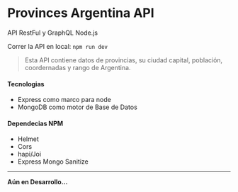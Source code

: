 # Provinces Argentina API

API RestFul y GraphQL Node.js

Correr la API en local: `npm run dev`

> Esta API contiene datos de provincias, su ciudad capital, población, coordernadas y rango de Argentina.

#### Tecnologias

- Express como marco para node
- MongoDB como motor de Base de Datos

#### Dependecias NPM

- Helmet
- Cors
- hapi/Joi
- Express Mongo Sanitize

---

<!-- _Sample request_

```
http://localhost:33528/api/v1/provinces/
```

```js
{
    "_id": 1,
    "city": "Buenos Aires",
    "rank": 1,
    "latitude": -31.4217247,
    "longitude": -64.1858136,
    "populations": "2000000",
    "province": "Buenos Aires"
},
{
    "_id": 2,
    "city": "Cordoba",
    "rank": 2,
    "latitude": -31.4217247,
    "longitude": -64.1858136,
    "populations": "2000000",
    "province": "Cordoba"
}
```

--- -->

**Aún en Desarrollo...**
